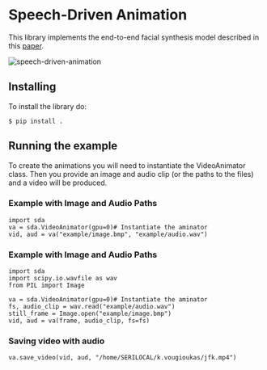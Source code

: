 # Speech-Driven Animation

This library implements the end-to-end facial synthesis model described in this [paper](https://sites.google.com/view/facialsynthesis/home).

![speech-driven-animation](example.jpg)

## Installing

To install the library do:
```
$ pip install .
```

## Running the example

To create the animations you will need to instantiate the VideoAnimator class. Then you provide an image and audio clip (or the paths to the files) and a video will be produced.

### Example with Image and Audio Paths
```
import sda
va = sda.VideoAnimator(gpu=0)# Instantiate the aminator
vid, aud = va("example/image.bmp", "example/audio.wav")
```

### Example with Image and Audio Paths
```
import sda
import scipy.io.wavfile as wav
from PIL import Image

va = sda.VideoAnimator(gpu=0)# Instantiate the aminator
fs, audio_clip = wav.read("example/audio.wav")
still_frame = Image.open("example/image.bmp")
vid, aud = va(frame, audio_clip, fs=fs)
```

### Saving video with audio
```
va.save_video(vid, aud, "/home/SERILOCAL/k.vougioukas/jfk.mp4")
```
